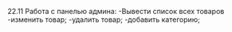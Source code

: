 22.11
Работа с панелью админа:
-Вывести список всех товаров
-изменить товар;
-удалить товар;
-добавить категорию;
